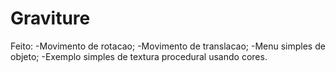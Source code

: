 Graviture
===========

Feito:
-Movimento de rotacao;
-Movimento de translacao;
-Menu simples de objeto;
-Exemplo simples de textura procedural usando cores.